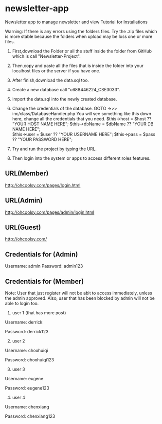 # newsletter-app
Newsletter app to manage newsletter and view
Tutorial for Installations

Warning: If there is any errors using the folders files. Try the .zip files which is more stable because the folders when upload may be loss one or more files.

1. First,download the Folder or all the stuff inside the folder from GitHub which is call "Newsletter-Project".
2. Then,copy and paste all the files that is inside the folder into your localhost files or the server if you have one.
3. After finish,download the data.sql too.
4. Create a new database call "u688446224_CSE3033".
5. Import the data.sql into the newly created database.
6. Change the credentials of the database.
  GOTO ->>> inc/class/DatabaseHandler.php
  You will see something like this down here, change all the credentials that you need.
  $this->host = $host ?? "YOUR HOST NAME HERE"; 
  $this->dbName = $dbName ?? "YOUR DB NAME HERE";        
  $this->user = $user ?? "YOUR USERNAME HERE";
  $this->pass = $pass ?? "YOUR PASSWORD HERE";

6. Try and run the project by typing the URL.
7. Then login into the system or apps to access different roles features.

URL(Member)
-------------------------------------------
http://ohcoolsy.com/pages/login.html

URL(Admin)
-------------------------------------------
http://ohcoolsy.com/pages/admin/login.html

URL(Guest)
-------------------------------------------
http://ohcoolsy.com/

Credentials for (Admin)
-------------------------------------------
Username: admin
Password: admin123

Credentials for (Member)
-------------------------------------------
Note: User that just register will not be ablt to access immediately, unless the admin approved. Also, user that has been blocked by admin will not be able to login too.

1. user 1 (that has more post)

  Username: derrick

  Password: derrick123

2. user 2

  Username: choohuiqi

  Password: choohuiqi123

3. user 3

  Username: eugene
  
  Password: eugene123

4. user 4

  Username: chenxiang

  Password: chenxiang123
